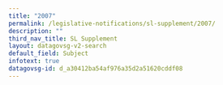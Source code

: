 ```yaml
---
title: "2007"
permalink: /legislative-notifications/sl-supplement/2007/
description: ""
third_nav_title: SL Supplement
layout: datagovsg-v2-search
default_field: Subject
infotext: true
datagovsg-id: d_a30412ba54af976a35d2a51620cddf08
---
```

